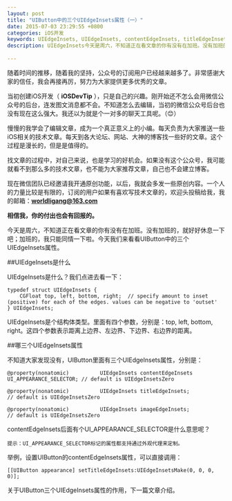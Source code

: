 ```yaml
---
layout: post
title: "UIButton中的三个UIEdgeInsets属性（一）"
date: 2015-07-03 23:29:55 +0800
categories: iOS开发
keywords: UIEdgeInsets, UIEdgeInsets, contentEdgeInsets, titleEdgeInsets, imageEdgeInsets, 刚刚在线
description: UIEdgeInsets今天是周六，不知道正在看文章的你有没有在加班。没有加班的，就好好休息一下吧；加班的，我只能同情一下啦。今天我们来看看UIButton中的三个UIEdgeInsets属性。
 
---
```

随着时间的推移，随着我的坚持，公众号的订阅用户已经越来越多了。非常感谢大家的信任，我会再接再厉，努力为大家提供更多优秀的文章。

当初创建iOS开发（ **iOSDevTip** ），只是自己的兴趣。刚开始还不怎么会用微信公众号的后台，连发图文消息都不会。不知道怎么去编辑，当初的微信公众号后台也没有现在这么强大。我还以为就是个一对多的聊天工具呢。（😊）

慢慢的我学会了编辑文章，成为一个真正意义上的小编。每天负责为大家推送一些iOS相关的技术文章。每天到各大论坛、网站、大神的博客找一些好的文章。这个过程是漫长的，但是是值得的。

找文章的过程中，对自己来说，也是学习的好机会。如果没有这个公众号，我可能就看不到那么多的技术文章，也不能为大家推荐文章，自己也不会建立博客。

现在微信团队已经邀请我开通原创功能，以后，我就会多发一些原创内容。一个人的力量比较是有限的，订阅的用户如果有喜欢写技术文章的，欢迎头投稿给我，我的邮箱：**worldligang@163.com**

**相信我，你的付出也会有回报的。**

今天是周六，不知道正在看文章的你有没有在加班。没有加班的，就好好休息一下吧；加班的，我只能同情一下啦。今天我们来看看UIButton中的三个UIEdgeInsets属性。

##UIEdgeInsets是什么

UIEdgeInsets是什么？我们点进去看一下：

	typedef struct UIEdgeInsets {
	    CGFloat top, left, bottom, right;  // specify amount to inset (positive) for each of the edges. values can be negative to 'outset'
	} UIEdgeInsets;

UIEdgeInsets是个结构体类型。里面有四个参数，分别是：top, left, bottom, right。这四个参数表示距离上边界、左边界、下边界、右边界的距离。

##哪三个UIEdgeInsets属性

不知道大家发现没有，UIButton里面有三个UIEdgeInsets属性，分别是：

	@property(nonatomic)          UIEdgeInsets contentEdgeInsets UI_APPEARANCE_SELECTOR; // default is UIEdgeInsetsZero
	
	@property(nonatomic)          UIEdgeInsets titleEdgeInsets;                // default is UIEdgeInsetsZero

	@property(nonatomic)          UIEdgeInsets imageEdgeInsets;                // default is UIEdgeInsetsZero

contentEdgeInsets后面有个UI_APPEARANCE_SELECTOR是什么意思呢？

	提示：UI_APPEARANCE_SELECTOR标记的属性都支持通过外观代理来定制。

举例，设置UIButton的contentEdgeInsets属性，可以直接调用：

    [[UIButton appearance] setTitleEdgeInsets:UIEdgeInsetsMake(0, 0, 0, 0)];

关于UIButton三个UIEdgeInsets属性的作用，下一篇文章介绍。